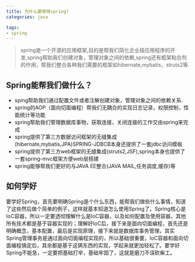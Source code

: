 ```yaml
---
title: 为什么要使用spring?
categories: java

tags:
- spring
---
```


> spring是一个开源的应用框架,目的是帮我们简化企业级应用程序的开发,spring帮助我们创建对象，管理对象之间的依赖,spring还有框架粘合剂的作用，帮我们整合各种我们需要的框架如hibernate,mybatis，struts2等. 



## Spring能帮我们做什么？
* sping帮助我们通过配置文件或者注解创建对象，管理对象之间的依赖关系.
* spring的AOP（面向切面编程）帮我们无耦合的实现日志记录，权限控制，性能统计等功能
* spring帮助我们管理数据库事物，获取连接，关闭连接的工作交由spring来完成
* spring提供了第三方数据访问框架的无缝集成(hibernate,mybatis,JPA)SPRING-JDBCB本身还提供了一套jdbc访问模板
* spring提供了第三方web框架的无缝集成(struts2,JSF),spring本身也提供了一套spring-mvc框架方便web层搭建
* spring能够帮我们更好的与JAVA EE整合(JAVA MAIL,任务调度,缓存)等


## 如何学好
要学好Spring，首先要明确Spring是个什么东西，能帮我们做些什么事情，知道了这些然后做个简单的例子，这样就基本知道怎么使用Spring了。Spring核心是IoC容器，所以一定要透彻理解什么是IoC容器，以及如何配置及使用容器，其他所有技术都是基于容器实现的；理解好IoC后，接下来是面向切面编程，首先还是明确概念，基本配置，最后是实现原理，接下来就是数据库事务管理，其实Spring管理事务是通过面向切面编程实现的，所以基础很重要，IoC容器和面向切面编程搞定后，其余都是基于这俩东西的实现，学起来就更加轻松了。要学好Spring不能急，一定要把基础打牢，基础牢固了，这就是磨刀不误砍柴工。